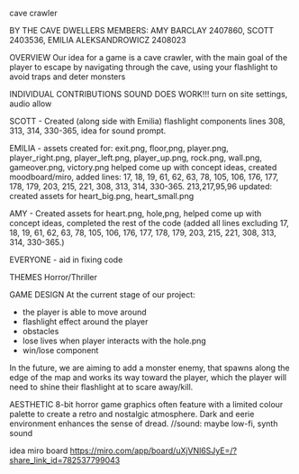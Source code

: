 cave crawler

BY THE CAVE DWELLERS
MEMBERS: AMY BARCLAY 2407860, SCOTT 2403536, EMILIA ALEKSANDROWICZ 2408023

OVERVIEW
Our idea for a game is a cave crawler, with the main goal of the player to escape by navigating through the cave, using your flashlight to avoid traps and deter monsters

INDIVIDUAL CONTRIBUTIONS
SOUND DOES WORK!!! turn on site settings, audio allow

SCOTT - Created (along side with Emilia) flashlight components lines 308, 313, 314, 330-365, idea for sound prompt.

EMILIA -
assets created for:
exit.png, floor,png, player.png, player_right.png, player_left.png, player_up.png, rock.png, wall.png, gameover.png, victory.png
helped come up with concept ideas, created moodboard/miro,
added lines: 17, 18, 19, 61, 62, 63, 78, 105, 106, 176, 177, 178, 179, 203, 215, 221, 308, 313, 314, 330-365.
213,217,95,96
updated: created assets for heart_big.png, heart_small.png

AMY - Created assets for heart.png, hole,png, helped come up with concept ideas, completed the rest of the code (added all lines excluding 17, 18, 19, 61, 62, 63, 78, 105, 106, 176, 177, 178, 179, 203, 215, 221, 308, 313, 314, 330-365.)

EVERYONE -
aid in fixing code

THEMES
Horror/Thriller

GAME DESIGN
At the current stage of our project:
- the player is able to move around
- flashlight effect around the player
- obstacles
- lose lives when player interacts with the hole.png
- win/lose component

In the future, we are aiming to add a monster enemy, that spawns along the edge of the map and works its way toward the player, which the player will need to shine their flashlight at to scare away/kill.

AESTHETIC
8-bit horror game graphics often feature with a limited colour palette to create a retro and nostalgic atmosphere.
Dark and eerie environment enhances the sense of dread.
//sound: maybe 
low-fi, synth sound

idea miro board
https://miro.com/app/board/uXjVNl6SJyE=/?share_link_id=782537799043
